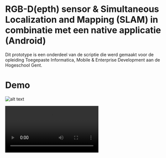 # RGB-D(epth) sensor & Simultaneous Localization and Mapping (SLAM) in combinatie met een native applicatie (Android)

Dit prototype is een onderdeel van de scriptie die werd gemaakt voor de opleiding Toegepaste Informatica, Mobile & Enterprise Development aan de Hogeschool Gent.

# Demo

![alt text](https://user-images.githubusercontent.com/47556281/167381904-989686f0-2355-429f-b1f5-6e15715f3875.png "hologram")

![alt text](https://user-images.githubusercontent.com/47556281/167381920-0adcee6b-0a4d-4996-b61d-a38ef3714913.mov "filmpje")
